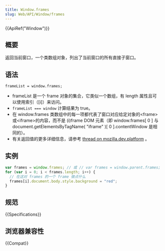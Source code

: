 ```yaml
---
title: Window.frames
slug: Web/API/Window/frames
---
```


{{ApiRef("Window")}}

## 概要

返回当前窗口，一个类数组对象，列出了当前窗口的所有直接子窗口。

## 语法

```plain
frameList = window.frames;
```

- frameList 是一个 frame 对象的集合，它类似一个数组，有 length 属性且可以使用索引（\[i]）来访问。
- `frameList === window` 计算结果为 true。
- 在 window\.frames 类数组中的每一项都代表了窗口对应给定对象的\<frame>或\<iframe>的内容，而不是 (i)frame DOM 元素（即 window\.frames\[ 0 ] 与 document.getElementsByTagName( "iframe" )\[ 0 ].contentWindow 是相同的）。
- 有关返回值的更多详细信息，请参考 [thread on mozilla.dev.platform](http://groups.google.com/group/mozilla.dev.platform/browse_thread/thread/5628c6f346859d4f/169aa7004565066?hl=en&ie=UTF-8&oe=utf-8&q=window.frames&pli=1) 。

## 实例

```js
var frames = window.frames; // 或 // var frames = window.parent.frames;
for (var i = 0; i < frames.length; i++) {
  // 在这对 frames 的一个 frame 做点什么
  frames[i].document.body.style.background = "red";
}
```

## 规范

{{Specifications}}

## 浏览器兼容性

{{Compat}}
